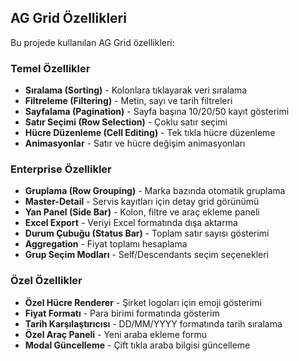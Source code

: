 ## AG Grid Özellikleri

Bu projede kullanılan AG Grid özellikleri:

### Temel Özellikler
- **Sıralama (Sorting)** - Kolonlara tıklayarak veri sıralama
- **Filtreleme (Filtering)** - Metin, sayı ve tarih filtreleri
- **Sayfalama (Pagination)** - Sayfa başına 10/20/50 kayıt gösterimi
- **Satır Seçimi (Row Selection)** - Çoklu satır seçimi
- **Hücre Düzenleme (Cell Editing)** - Tek tıkla hücre düzenleme
- **Animasyonlar** - Satır ve hücre değişim animasyonları

### Enterprise Özellikler
- **Gruplama (Row Grouping)** - Marka bazında otomatik gruplama
- **Master-Detail** - Servis kayıtları için detay grid görünümü
- **Yan Panel (Side Bar)** - Kolon, filtre ve araç ekleme paneli
- **Excel Export** - Veriyi Excel formatında dışa aktarma
- **Durum Çubuğu (Status Bar)** - Toplam satır sayısı gösterimi
- **Aggregation** - Fiyat toplamı hesaplama
- **Grup Seçim Modları** - Self/Descendants seçim seçenekleri

### Özel Özellikler
- **Özel Hücre Renderer** - Şirket logoları için emoji gösterimi
- **Fiyat Formatı** - Para birimi formatında gösterim
- **Tarih Karşılaştırıcısı** - DD/MM/YYYY formatında tarih sıralama
- **Özel Araç Paneli** - Yeni araba ekleme formu
- **Modal Güncelleme** - Çift tıkla araba bilgisi güncelleme
